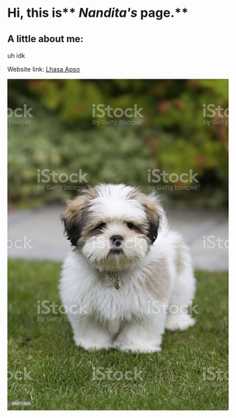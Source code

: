 # Hi, this is** *Nandita's* page.**
## A little about me:
uh idk

Website link: [Lhasa Apso](https://en.wikipedia.org/wiki/Lhasa_Apso)

![Image](https://github.com/sos-nandita/cse15l-lab-reports/blob/main/lhasa%20test%20imafe.jpg)

